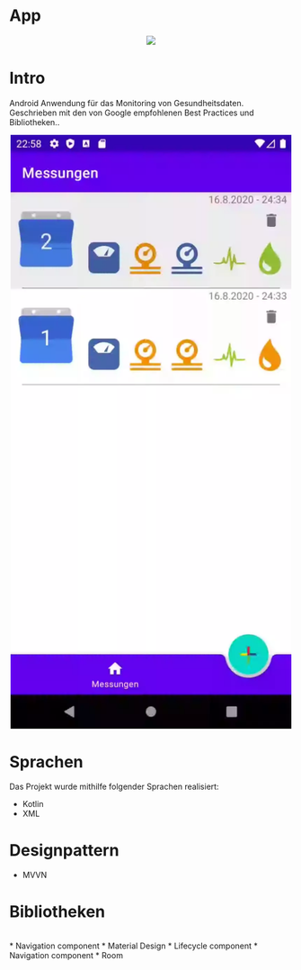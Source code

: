 # App
<p align="center">
  <img src="https://github.githubassets.com/images/modules/site/home-illo-team.svg" width="350"/>
</p>


# Intro
Android Anwendung für das Monitoring von Gesundheitsdaten.
Geschrieben mit den von Google empfohlenen Best Practices
und Bibliotheken..

<p align="center">
  <img src="health_diary.webp" width=500>
</p>

# Sprachen
Das Projekt wurde mithilfe folgender Sprachen realisiert:
<br />
 * Kotlin
 * XML
 
 # Designpattern
 * MVVN

# Bibliotheken
<br />
 * Navigation component
 * Material Design
 * Lifecycle component
 * Navigation component
 * Room